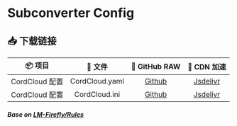 # Subconverter Config

## 📥 下载链接
|     📦 项目     |     📃 文件     |                                            🐙 GitHub RAW                                             |                                             🚀 CDN 加速                                              |
| :------------: | :------------: | :-------------------------------------------------------------------------------------------------: | :-------------------------------------------------------------------------------------------------: |
| CordCloud 配置 | CordCloud.yaml | [Github](https://github.com/bemarkt/scripts/raw/master/provider/config/subconverter/CordCloud.yaml) | [Jsdelivr](https://cdn.jsdelivr.net/gh/bemarkt/scripts/provider/config/subconverter/CordCloud.yaml) |
| CordCloud 配置 | CordCloud.ini  | [Github](https://github.com/bemarkt/scripts/raw/master/provider/config/subconverter/CordCloud.ini)  | [Jsdelivr](https://cdn.jsdelivr.net/gh/bemarkt/scripts/provider/config/subconverter/CordCloud.ini)  |

##### Base on [LM-Firefly/Rules](https://github.com/LM-Firefly/Rules/tree/master/Subconverter-base)
